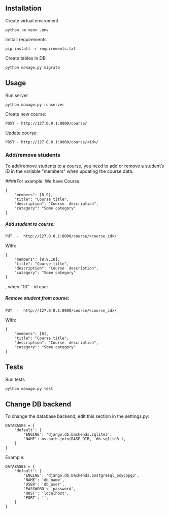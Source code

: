## Installation

Create virtual enviroment
```
python -m venv .env
```

Install requirements
```
pip install -r requirements.txt
```

Create tables in DB
```
python manage.py migrate
```

## Usage
Run server
```
python manage.py runserver
```


Create new course:
```
POST - http://127.0.0.1:8000/course/
```
Update course:
```
POST - http://127.0.0.1:8000/course/<id>/
```
### Add/remove students 
To add/remove students to a course, you need to add or remove a student’s ID in the variable "members" when updating the course data.

####For example:
We have Course:
```
{
    "members": [8,9],
    "title": "Course title",
    "description": "Course  description",
    "category": "Some category"
}
```

##### Add student to course:
```
PUT  -  http://127.0.0.1:8000/course/<course_id>/
```
With:
```
{
    "members": [8,9,10],
    "title": "Course title",
    "description": "Course  description",
    "category": "Some category"
}
```
, when 
"10" - id user

##### Remove student from course:
```
PUT  -  http://127.0.0.1:8000/course/<course_id>/
```
With:
```
{
    "members": [8],
    "title": "Course title",
    "description": "Course  description",
    "category": "Some category"
}
```

## Tests
Run tests
```
python manage.py test
```

## Change DB backend
To change the database backend, edit this section in the settings.py:
```
DATABASES = {
    'default': {
        'ENGINE': 'django.db.backends.sqlite3',
        'NAME': os.path.join(BASE_DIR, 'db.sqlite3'),
    }
}
```
Example:
```
DATABASES = {
    'default': {
        'ENGINE': 'django.db.backends.postgresql_psycopg2',
        'NAME': 'db_name',
        'USER': 'db_user',
        'PASSWORD': 'password',
        'HOST': 'localhost',
        'PORT': '',
    }
}
```
